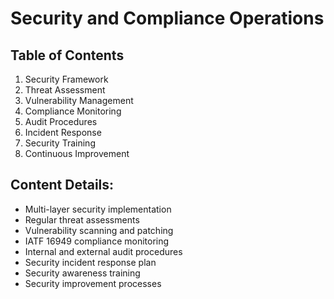# Security and Compliance Operations

## Table of Contents
1. Security Framework
2. Threat Assessment
3. Vulnerability Management
4. Compliance Monitoring
5. Audit Procedures
6. Incident Response
7. Security Training
8. Continuous Improvement

## Content Details:
- Multi-layer security implementation
- Regular threat assessments
- Vulnerability scanning and patching
- IATF 16949 compliance monitoring
- Internal and external audit procedures
- Security incident response plan
- Security awareness training
- Security improvement processes
